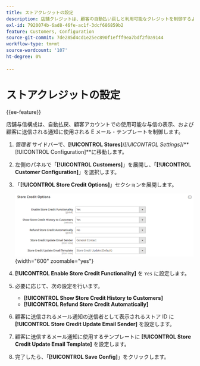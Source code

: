 ```yaml
---
title: ストアクレジットの設定
description: 店舗クレジットは、顧客の自動払い戻しと利用可能なクレジットを制御するように設定できます。
exl-id: 7920074b-6ad8-46fe-ac1f-3dcf686859b2
feature: Customers, Configuration
source-git-commit: 7de285d4cd1e25ec890f1efff9ea7bdf2f0a9144
workflow-type: tm+mt
source-wordcount: '107'
ht-degree: 0%

---
```


# ストアクレジットの設定

{{ee-feature}}

店舗与信構成は、自動払戻、顧客アカウントでの使用可能な与信の表示、および顧客に送信される通知に使用される E メール・テンプレートを制御します。

1. _管理者_ サイドバーで、**[!UICONTROL Stores]**/_[!UICONTROL Settings]_/**[!UICONTROL Configuration]**に移動します。

1. 左側のパネルで「**[!UICONTROL Customers]**」を展開し、「**[!UICONTROL Customer Configuration]**」を選択します。

1. 「**[!UICONTROL Store Credit Options]**」セクションを展開します。

   ![ 店舗クレジット オプション ](../configuration-reference/customers/assets/customer-configuration-store-credit-options.png){width="600" zoomable="yes"}

1. **[!UICONTROL Enable Store Credit Functionality]** を `Yes` に設定します。

1. 必要に応じて、次の設定を行います。

   * **[!UICONTROL Show Store Credit History to Customers]**
   * **[!UICONTROL Refund Store Credit Automatically]**

1. 顧客に送信されるメール通知の送信者として表示されるストア ID に **[!UICONTROL Store Credit Update Email Sender]** を設定します。

1. 顧客に送信するメール通知に使用するテンプレートに **[!UICONTROL Store Credit Update Email Template]** を設定します。

1. 完了したら、「**[!UICONTROL Save Config]**」をクリックします。
